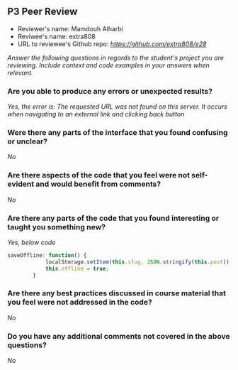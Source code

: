 ## P3 Peer Review

+ Reviewer's name: Mamdouh Alharbi
+ Reviwee's name: extra808
+ URL to reviewee's Github repo: *<https://github.com/extra808/e28>*

*Answer the following questions in regards to the student's project you are reviewing. Include context and code examples in your answers when relevant.*


### Are you able to produce any errors or unexpected results?
*Yes, the error is: The requested URL was not found on this server. It occurs when navigating to an external link and clicking back button*

### Were there any parts of the interface that you found confusing or unclear?
*No*

### Are there aspects of the code that you feel were not self-evident and would benefit from comments?
*No*

### Are there any parts of the code that you found interesting or taught you something new?
*Yes, below code*
```javascript
saveOffline: function() {
			localStorage.setItem(this.slug, JSON.stringify(this.post));
			this.offline = true;
		}
```
### Are there any best practices discussed in course material that you feel were not addressed in the code?
*No*

### Do you have any additional comments not covered in the above questions?
*No*